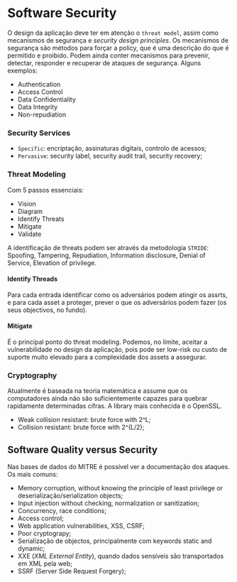 # Software Security

O design da aplicação deve ter em atenção o `threat model`, assim como mecanismos de segurança e *security design principles*. Os mecanismos de segurança são métodos para forçar a policy, que é uma descrição do que é permitido e proibido. Podem ainda conter mecanismos para prevenir, detectar, responder e recuperar de ataques de segurança. Alguns exemplos:

- Authentication
- Access Control
- Data Confidentiality
- Data Integrity
- Non-repudiation

### Security Services

- `Specific`: encriptação, assinaturas digitais, controlo de acessos;
- `Pervasive`: security label, security audit trail, security recovery;

### Threat Modeling

Com 5 passos essenciais:

- Vision
- Diagram
- Identify Threats
- Mitigate
- Validate

A identificação de threats podem ser através da metodologia `STRIDE`: Spoofing, Tampering, Repudiation, Information disclosure, Denial of Service, Elevation of privilege.

#### Identify Threads

Para cada entrada identificar como os adversários podem atingir os assrts, e para cada asset a proteger, prever o que os adversários podem fazer (os seus objectivos, no fundo).

#### Mitigate

É o principal ponto do threat modeling. Podemos, no limite, aceitar a vulnerabilidade no design da aplicação, pois pode ser low-risk ou custo de suporte muito elevado para a complexidade dos assets a assegurar.

### Cryptography

Atualmente é baseada na teoria matemática e assume que os computadores ainda não são suficientemente capazes para quebrar rapidamente determinadas cifras. A library mais conhecida é o OpenSSL. 

- Weak collision resistant: brute force with 2^L;
- Collision resistant: brute force with 2^(L/2);

## Software Quality versus Security

Nas bases de dados do MITRE é possível ver a documentação dos ataques. Os mais comuns:

- Memory corruption, without knowing the principle of least privilege or deserialização/serialization objects;
- Input injection without checking, normalization or sanitization;
- Concurrency, race conditions;
- Access control;
- Web application vulnerabilities, XSS, CSRF;
- Poor cryptograpy;
- Serialização de objectos, principalmente com keywords static and dynamic;
- XXE (*XML External Entity*), quando dados sensíveis são transportados em XML pela web;
- SSRF (Server Side Request Forgery);

